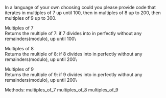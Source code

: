 In a language of your own choosing could you please provide code that iterates in multiples of 7 up until 100, then in multiples of 8 up to 200, then multiples of 9 up to 300. 

Multiples of 7\
Returns the multiple of 7: if 7 divides into in perfectly without any remainders(modulo), up until 100\

Multiples of 8\
Returns the multiple of 8: if 8 divides into in perfectly without any remainders(modulo), up until 200\


Multiples of 9\
Returns the multiple of 9: if 9 divides into in perfectly without any remainders(modulo), up until 200\

Methods: 
multiples_of_7
multiples_of_8
multiples_of_9
